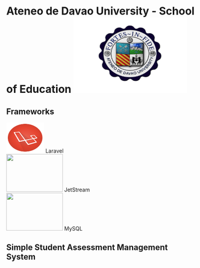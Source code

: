 # Ateneo de Davao University - School of Education <img src="https://github.com/DcBBlvr21/itelective3-web/blob/main/AdDU%20Logo.png" width=300 height=200>

## Frameworks <br>
<img src="https://github.com/DcBBlvr21/itelective3-web/blob/main/Laravel%20Logo.png" width= 100 height=80> Laravel <br>
<img src="" width=150 height=100> JetStream <br>
<img src="" width=150 height=100> MySQL <br>

## Simple Student Assessment Management System
